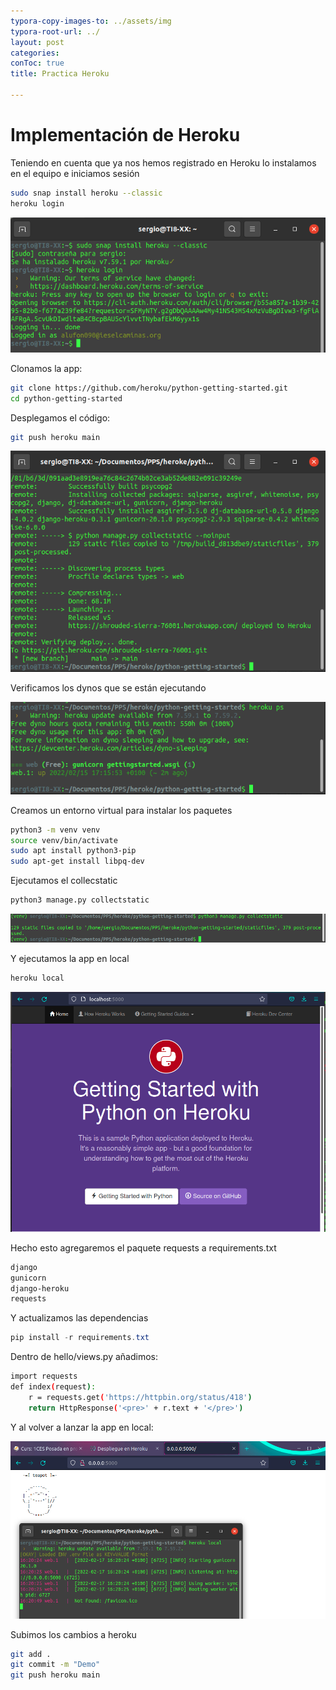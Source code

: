 ```yaml
---
typora-copy-images-to: ../assets/img
typora-root-url: ../
layout: post
categories:
conToc: true
title: Practica Heroku

---
```


# Implementación de Heroku

Teniendo en cuenta que ya nos hemos registrado en Heroku lo instalamos en el equipo e iniciamos sesión

```bash
sudo snap install heroku --classic
heroku login
```

![image-20220217163518730](/assets/img/image-20220217163518730.png)

Clonamos la app:

```bash
git clone https://github.com/heroku/python-getting-started.git
cd python-getting-started
```

Desplegamos el código:

```bash
git push heroku main
```

![image-20220217163805969](/assets/img/image-20220217163805969.png)

Verificamos los dynos que se están ejecutando

![image-20220217163937616](/assets/img/image-20220217163937616.png)



Creamos un entorno virtual para instalar los paquetes

```bash
python3 -m venv venv
source venv/bin/activate
sudo apt install python3-pip
sudo apt-get install libpq-dev
```



Ejecutamos el collecstatic

```bash
python3 manage.py collectstatic
```

![image-20220217164857813](/assets/img/image-20220217164857813.png)

Y ejecutamos la app en local

```bash
heroku local
```

![image-20220217164939245](/assets/img/image-20220217164939245.png)

Hecho esto agregaremos el paquete requests a requirements.txt

```bash
django
gunicorn
django-heroku
requests
```

Y actualizamos las dependencias

```java
pip install -r requirements.txt
```

Dentro de hello/views.py añadimos:

```bash
import requests
def index(request):
    r = requests.get('https://httpbin.org/status/418')
    return HttpResponse('<pre>' + r.text + '</pre>')
```

Y al volver a lanzar la app en local:

![image-20220217165651398](/assets/img/image-20220217165651398.png)

Subimos los cambios a heroku

```bash
git add .
git commit -m "Demo"
git push heroku main
```
